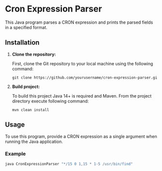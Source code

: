 # Cron Expression Parser

This Java program parses a CRON expression and prints the parsed fields in a specified format.

## Installation

1. **Clone the repository:**

   First, clone the Git repository to your local machine using the following command:

   ```
   git clone https://github.com/yourusername/cron-expression-parser.gi

2. **Build project:**

    To build this project Java 14+ is required and Maven.
    From the project directory execute following command:

    ```
    mvn clean install

## Usage

To use this program, provide a CRON expression as a single argument when running the Java application.

### Example

```bash
java CronExpressionParser "*/15 0 1,15 * 1-5 /usr/bin/find"
